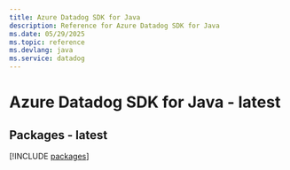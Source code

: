 ```yaml
---
title: Azure Datadog SDK for Java
description: Reference for Azure Datadog SDK for Java
ms.date: 05/29/2025
ms.topic: reference
ms.devlang: java
ms.service: datadog
---
```

# Azure Datadog SDK for Java - latest
## Packages - latest
[!INCLUDE [packages](datadog-index.md)]